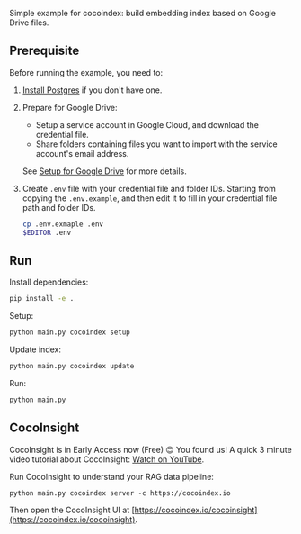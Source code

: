 Simple example for cocoindex: build embedding index based on Google Drive files.

## Prerequisite

Before running the example, you need to:

1.  [Install Postgres](https://cocoindex.io/docs/getting_started/installation#-install-postgres) if you don't have one.

2.  Prepare for Google Drive:

    -   Setup a service account in Google Cloud, and download the credential file.
    -   Share folders containing files you want to import with the service account's email address.

    See [Setup for Google Drive](https://cocoindex.io/docs/ops/sources#setup-for-google-drive) for more details.

3.  Create `.env` file with your credential file and folder IDs.
    Starting from copying the `.env.example`, and then edit it to fill in your credential file path and folder IDs.

    ```bash
    cp .env.exmaple .env
    $EDITOR .env
    ```

## Run

Install dependencies:

```bash
pip install -e .
```

Setup:

```bash
python main.py cocoindex setup
```

Update index:

```bash
python main.py cocoindex update
```

Run:

```bash
python main.py
```

## CocoInsight 
CocoInsight is in Early Access now (Free) 😊 You found us! A quick 3 minute video tutorial about CocoInsight: [Watch on YouTube](https://youtu.be/ZnmyoHslBSc?si=pPLXWALztkA710r9).

Run CocoInsight to understand your RAG data pipeline:

```
python main.py cocoindex server -c https://cocoindex.io
```

Then open the CocoInsight UI at [https://cocoindex.io/cocoinsight](https://cocoindex.io/cocoinsight).
